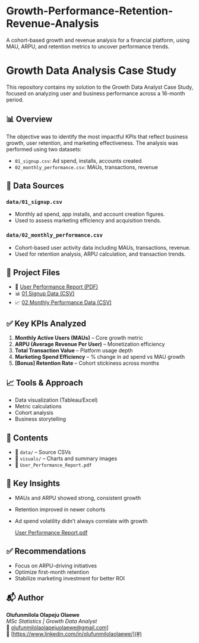 # Growth-Performance-Retention-Revenue-Analysis
A cohort-based growth and revenue analysis for a financial platform, using MAU, ARPU, and retention metrics to uncover performance trends.
# Growth Data Analysis Case Study

This repository contains my solution to the Growth Data Analyst Case Study, focused on analyzing user and business performance across a 16-month period.

## 📊 Overview

The objective was to identify the most impactful KPIs that reflect business growth, user retention, and marketing effectiveness. The analysis was performed using two datasets:

- `01_signup.csv`: Ad spend, installs, accounts created
- `02_monthly_performance.csv`: MAUs, transactions, revenue
  
## 📂 Data Sources

### `data/01_signup.csv`
- Monthly ad spend, app installs, and account creation figures.
- Used to assess marketing efficiency and acquisition trends.

### `data/02_monthly_performance.csv`
- Cohort-based user activity data including MAUs, transactions, revenue.
- Used for retention analysis, ARPU calculation, and transaction trends.


## 📄 Project Files

- 📘 [User Performance Report (PDF)](./User_Performance_Report.pdf)
- 📊 [01 Signup Data (CSV)](./data/01_signup.csv)
- 📈 [02 Monthly Performance Data (CSV)](./data/02_monthly_performance.csv)

## ✅ Key KPIs Analyzed

1. **Monthly Active Users (MAUs)** – Core growth metric
2. **ARPU (Average Revenue Per User)** – Monetization efficiency
3. **Total Transaction Value** – Platform usage depth
4. **Marketing Spend Efficiency** – % change in ad spend vs MAU growth
5. **[Bonus] Retention Rate** – Cohort stickiness across months

## 📈 Tools & Approach

- Data visualization (Tableau/Excel)
- Metric calculations
- Cohort analysis
- Business storytelling

## 📂 Contents

- 📁 `data/` – Source CSVs  
- 📁 `visuals/` – Charts and summary images  
- 📄 `User_Performance_Report.pdf` 
## 📌 Key Insights

- MAUs and ARPU showed strong, consistent growth
- Retention improved in newer cohorts
- Ad spend volatility didn’t always correlate with growth

  
  [User Performance Report.pdf](https://github.com/user-attachments/files/20777711/Kuda.User.Performance.Report.pdf)
## ✅ Recommendations

- Focus on ARPU-driving initiatives
- Optimize first-month retention
- Stabilize marketing investment for better ROI

## 📬 Author

**Olufunmilola Olapeju Olaewe**  
_MSc Statistics | Growth Data Analyst_  
📧 olufunmilolaolapejuolaewe@gmail.com]  
🔗 [https://www.linkedin.com/in/olufunmilolaolaewe/](#)

